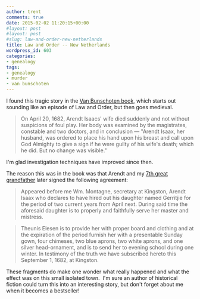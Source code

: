 ```yaml
---
author: trent
comments: true
date: 2015-02-02 11:20:15+00:00
#layout: post
#layout: post
#slug: law-and-order-new-netherlands
title: Law and Order -- New Netherlands
wordpress_id: 603
categories:
- genealogy
tags:
- genealogy
- murder
- van bunschoten
---
```


I found this tragic story in the [Van Bunschoten book](https://play.google.com/store/books/details?id=j6ZYAAAAMAAJ), which starts out sounding like an episode of Law and Order, but then goes medieval.


>On April 20, 1682, Arendt Isaacs' wife died suddenly and not without suspicions of foul play. Her body was examined by the magistrates, constable and two doctors, and in conclusion — "Arendt Isaax, her husband, was ordered to place his hand upon his breast and call upon God Almighty to give a sign if he were guilty of his wife's death; which he did. But no change was visible."


I'm glad investigation techniques have improved since then.

The reason this was in the book was that Arendt and my [7th great grandfather](http://www.werelate.org/wiki/Person:Theunis_Van_Benschoten_%281%29) later signed the following agreement:


>Appeared before me Wm. Montagne, secretary at Kingston, Arendt Isaax who declares to have hired out his daughter named Gerritjie for the period of two current years from April next. During said time the aforesaid daughter is to properly and faithfully serve her master and mistress.

>Theunis Elesen is to provide her with proper board and clothing and at the expiration of the period furnish her with a presentable Sunday gown, four chimeses, two blue aprons, two white aprons, and one silver head-ornament, and is to send her to evening school during one winter. In testimony of the truth we have subscribed hereto this September 1, 1682, at Kingston.


These fragments do make one wonder what really happened and what the effect was on this small isolated town.  I'm sure an author of historical fiction could turn this into an interesting story, but don't forget about me when it becomes a bestseller!
